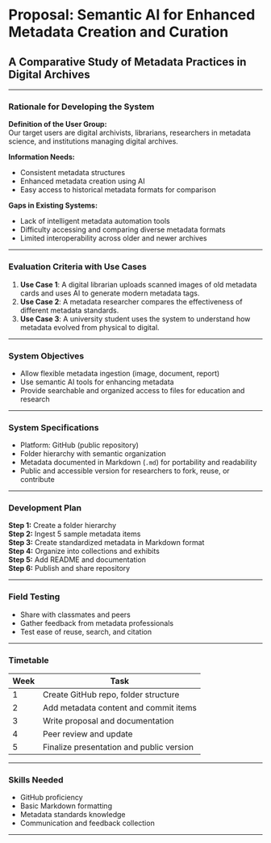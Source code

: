 # Proposal: Semantic AI for Enhanced Metadata Creation and Curation  
## A Comparative Study of Metadata Practices in Digital Archives

---

###  Rationale for Developing the System

**Definition of the User Group:**  
Our target users are digital archivists, librarians, researchers in metadata science, and institutions managing digital archives.

**Information Needs:**  
- Consistent metadata structures
- Enhanced metadata creation using AI
- Easy access to historical metadata formats for comparison

**Gaps in Existing Systems:**  
- Lack of intelligent metadata automation tools
- Difficulty accessing and comparing diverse metadata formats
- Limited interoperability across older and newer archives

---

###  Evaluation Criteria with Use Cases

1. **Use Case 1**: A digital librarian uploads scanned images of old metadata cards and uses AI to generate modern metadata tags.
2. **Use Case 2**: A metadata researcher compares the effectiveness of different metadata standards.
3. **Use Case 3**: A university student uses the system to understand how metadata evolved from physical to digital.

---

###  System Objectives

- Allow flexible metadata ingestion (image, document, report)
- Use semantic AI tools for enhancing metadata
- Provide searchable and organized access to files for education and research

---

###  System Specifications

- Platform: GitHub (public repository)
- Folder hierarchy with semantic organization
- Metadata documented in Markdown (`.md`) for portability and readability
- Public and accessible version for researchers to fork, reuse, or contribute

---

###  Development Plan

**Step 1:** Create a folder hierarchy  
**Step 2:** Ingest 5 sample metadata items  
**Step 3:** Create standardized metadata in Markdown format  
**Step 4:** Organize into collections and exhibits  
**Step 5:** Add README and documentation  
**Step 6:** Publish and share repository

---

###  Field Testing

- Share with classmates and peers
- Gather feedback from metadata professionals
- Test ease of reuse, search, and citation

---

###  Timetable

| Week | Task |
|------|------|
| 1 | Create GitHub repo, folder structure |
| 2 | Add metadata content and commit items |
| 3 | Write proposal and documentation |
| 4 | Peer review and update |
| 5 | Finalize presentation and public version |

---

###  Skills Needed

- GitHub proficiency  
- Basic Markdown formatting  
- Metadata standards knowledge  
- Communication and feedback collection

---

